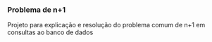 ### Problema de n+1
Projeto para explicação e resolução do problema comum de n+1 em consultas ao banco de dados
